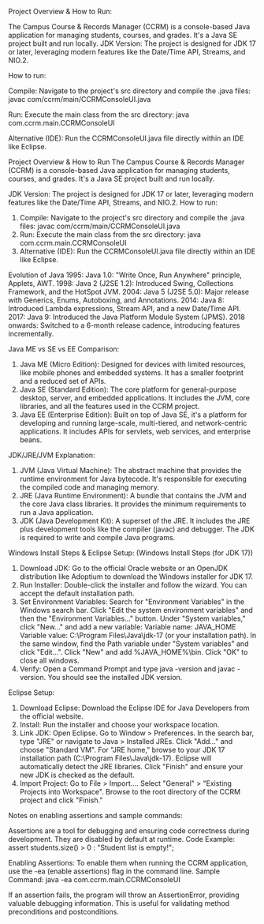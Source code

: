 Project Overview & How to Run:

The Campus Course & Records Manager (CCRM) is a console-based Java application for managing students, courses, and grades. It's a Java SE project built and run locally.
JDK Version: The project is designed for JDK 17 or later, leveraging modern features like the Date/Time API, Streams, and NIO.2.

How to run:

Compile: Navigate to the project's src directory and compile the .java files:
javac com/ccrm/main/CCRMConsoleUI.java

Run: Execute the main class from the src directory:
java com.ccrm.main.CCRMConsoleUI

Alternative (IDE): Run the CCRMConsoleUI.java file directly within an IDE like Eclipse.

Project Overview & How to Run
The Campus Course & Records Manager (CCRM) is a console-based Java application for managing students, courses, and grades. It's a Java SE project built and run locally.

JDK Version: The project is designed for JDK 17 or later, leveraging modern features like the Date/Time API, Streams, and NIO.2.
How to run:

1. Compile: Navigate to the project's src directory and compile the .java files:
	javac com/ccrm/main/CCRMConsoleUI.java
2. Run: Execute the main class from the src directory:
	java com.ccrm.main.CCRMConsoleUI
3. Alternative (IDE): Run the CCRMConsoleUI.java file directly within an IDE like Eclipse.

Evolution of Java
	1995: Java 1.0: "Write Once, Run Anywhere" principle, Applets, AWT.
	1998: Java 2 (J2SE 1.2): Introduced Swing, Collections Framework, and the HotSpot JVM.
	2004: Java 5 (J2SE 5.0): Major release with Generics, Enums, Autoboxing, and Annotations.
	2014: Java 8: Introduced Lambda expressions, Stream API, and a new Date/Time API.
	2017: Java 9: Introduced the Java Platform Module System (JPMS).
	2018 onwards: Switched to a 6-month release cadence, introducing features incrementally.

Java ME vs SE vs EE Comparison:

1. Java ME (Micro Edition): Designed for devices with limited resources, like mobile phones and embedded systems. It has a smaller footprint and a reduced set of APIs.
2. Java SE (Standard Edition): The core platform for general-purpose desktop, server, and embedded applications. It includes the JVM, core libraries, and all the features used in the CCRM project.
3. Java EE (Enterprise Edition): Built on top of Java SE, it's a platform for developing and running large-scale, multi-tiered, and network-centric applications. It includes APIs for servlets, web services, and enterprise beans.

JDK/JRE/JVM Explanation:

1. JVM (Java Virtual Machine): The abstract machine that provides the runtime environment for Java bytecode. It's responsible for executing the compiled code and managing memory.
2. JRE (Java Runtime Environment): A bundle that contains the JVM and the core Java class libraries. It provides the minimum requirements to run a Java application.
3. JDK (Java Development Kit): A superset of the JRE. It includes the JRE plus development tools like the compiler (javac) and debugger. The JDK is required to write and compile Java programs.

Windows Install Steps & Eclipse Setup: (Windows Install Steps (for JDK 17))

1. Download JDK: Go to the official Oracle website or an OpenJDK distribution like Adoptium to download the Windows installer for JDK 17.
2. Run Installer: Double-click the installer and follow the wizard. You can accept the default installation path.
3. Set Environment Variables:
	Search for "Environment Variables" in the Windows search bar.
	Click "Edit the system environment variables" and then the "Environment Variables..." button.
	Under "System variables," click "New..." and add a new variable:
	Variable name: JAVA_HOME
	Variable value: C:\Program Files\Java\jdk-17 (or your installation path).
	In the same window, find the Path variable under "System variables" and click "Edit...".
	Click "New" and add %JAVA_HOME%\bin.
	Click "OK" to close all windows.
4. Verify: Open a Command Prompt and type java -version and javac -version. You should see the installed JDK version.

Eclipse Setup:

1. Download Eclipse: Download the Eclipse IDE for Java Developers from the official website.
2. Install: Run the installer and choose your workspace location.
3. Link JDK:
	Open Eclipse. Go to Window > Preferences.
	In the search bar, type "JRE" or navigate to Java > Installed JREs.
	Click "Add..." and choose "Standard VM".
	For "JRE home," browse to your JDK 17 installation path (C:\Program Files\Java\jdk-17).
	Eclipse will automatically detect the JRE libraries.
	Click "Finish" and ensure your new JDK is checked as the default.
4. Import Project:
	Go to File > Import....
	Select "General" > "Existing Projects into Workspace".
	Browse to the root directory of the CCRM project and click "Finish."


Notes on enabling assertions and sample commands:

Assertions are a tool for debugging and ensuring code correctness during development. They are disabled by default at runtime.
	Code Example:
		assert students.size() > 0 : "Student list is empty!";

Enabling Assertions: To enable them when running the CCRM application, use the -ea (enable assertions) flag in the command line.
	Sample Command:
		java -ea com.ccrm.main.CCRMConsoleUI

If an assertion fails, the program will throw an AssertionError, providing valuable debugging information. This is useful for validating method preconditions and postconditions.
